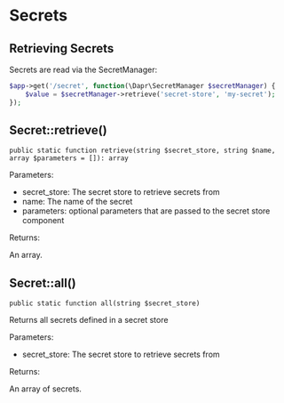 # Secrets

## Retrieving Secrets

Secrets are read via the SecretManager:

```php
$app->get('/secret', function(\Dapr\SecretManager $secretManager) {
    $value = $secretManager->retrieve('secret-store', 'my-secret');
});
```

## Secret::retrieve()

```
public static function retrieve(string $secret_store, string $name, array $parameters = []): array
```

Parameters:

- secret_store: The secret store to retrieve secrets from
- name: The name of the secret
- parameters: optional parameters that are passed to the secret store component

Returns:

An array.

## Secret::all()

```
public static function all(string $secret_store)
```

Returns all secrets defined in a secret store

Parameters:

- secret_store: The secret store to retrieve secrets from

Returns:

An array of secrets.
